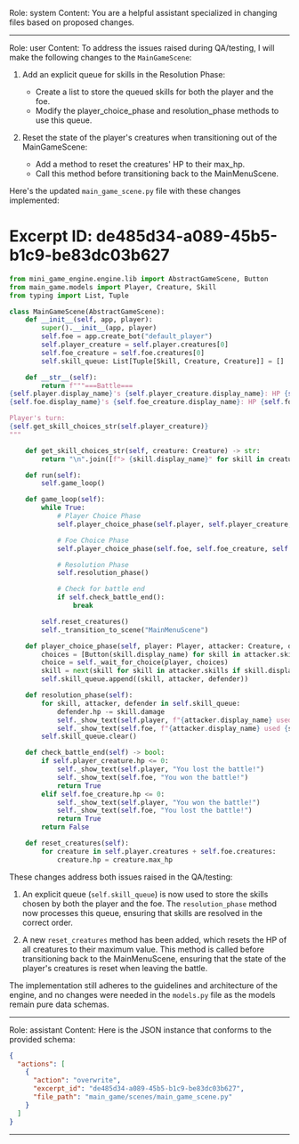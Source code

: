 Role: system
Content: You are a helpful assistant specialized in changing files based on proposed changes.
__________________
Role: user
Content: To address the issues raised during QA/testing, I will make the following changes to the `MainGameScene`:

1. Add an explicit queue for skills in the Resolution Phase:
   - Create a list to store the queued skills for both the player and the foe.
   - Modify the player_choice_phase and resolution_phase methods to use this queue.

2. Reset the state of the player's creatures when transitioning out of the MainGameScene:
   - Add a method to reset the creatures' HP to their max_hp.
   - Call this method before transitioning back to the MainMenuScene.

Here's the updated `main_game_scene.py` file with these changes implemented:

# Excerpt ID: de485d34-a089-45b5-b1c9-be83dc03b627
```python main_game/scenes/main_game_scene.py
from mini_game_engine.engine.lib import AbstractGameScene, Button
from main_game.models import Player, Creature, Skill
from typing import List, Tuple

class MainGameScene(AbstractGameScene):
    def __init__(self, app, player):
        super().__init__(app, player)
        self.foe = app.create_bot("default_player")
        self.player_creature = self.player.creatures[0]
        self.foe_creature = self.foe.creatures[0]
        self.skill_queue: List[Tuple[Skill, Creature, Creature]] = []

    def __str__(self):
        return f"""===Battle===
{self.player.display_name}'s {self.player_creature.display_name}: HP {self.player_creature.hp}/{self.player_creature.max_hp}
{self.foe.display_name}'s {self.foe_creature.display_name}: HP {self.foe_creature.hp}/{self.foe_creature.max_hp}

Player's turn:
{self.get_skill_choices_str(self.player_creature)}
"""

    def get_skill_choices_str(self, creature: Creature) -> str:
        return "\n".join([f"> {skill.display_name}" for skill in creature.skills])

    def run(self):
        self.game_loop()

    def game_loop(self):
        while True:
            # Player Choice Phase
            self.player_choice_phase(self.player, self.player_creature, self.foe_creature)

            # Foe Choice Phase
            self.player_choice_phase(self.foe, self.foe_creature, self.player_creature)

            # Resolution Phase
            self.resolution_phase()

            # Check for battle end
            if self.check_battle_end():
                break

        self.reset_creatures()
        self._transition_to_scene("MainMenuScene")

    def player_choice_phase(self, player: Player, attacker: Creature, defender: Creature):
        choices = [Button(skill.display_name) for skill in attacker.skills]
        choice = self._wait_for_choice(player, choices)
        skill = next(skill for skill in attacker.skills if skill.display_name == choice.display_name)
        self.skill_queue.append((skill, attacker, defender))

    def resolution_phase(self):
        for skill, attacker, defender in self.skill_queue:
            defender.hp -= skill.damage
            self._show_text(self.player, f"{attacker.display_name} used {skill.display_name}!")
            self._show_text(self.foe, f"{attacker.display_name} used {skill.display_name}!")
        self.skill_queue.clear()

    def check_battle_end(self) -> bool:
        if self.player_creature.hp <= 0:
            self._show_text(self.player, "You lost the battle!")
            self._show_text(self.foe, "You won the battle!")
            return True
        elif self.foe_creature.hp <= 0:
            self._show_text(self.player, "You won the battle!")
            self._show_text(self.foe, "You lost the battle!")
            return True
        return False

    def reset_creatures(self):
        for creature in self.player.creatures + self.foe.creatures:
            creature.hp = creature.max_hp
```

These changes address both issues raised in the QA/testing:

1. An explicit queue (`self.skill_queue`) is now used to store the skills chosen by both the player and the foe. The `resolution_phase` method now processes this queue, ensuring that skills are resolved in the correct order.

2. A new `reset_creatures` method has been added, which resets the HP of all creatures to their maximum value. This method is called before transitioning back to the MainMenuScene, ensuring that the state of the player's creatures is reset when leaving the battle.

The implementation still adheres to the guidelines and architecture of the engine, and no changes were needed in the `models.py` file as the models remain pure data schemas.
__________________
Role: assistant
Content: Here is the JSON instance that conforms to the provided schema:

```json
{
  "actions": [
    {
      "action": "overwrite",
      "excerpt_id": "de485d34-a089-45b5-b1c9-be83dc03b627",
      "file_path": "main_game/scenes/main_game_scene.py"
    }
  ]
}
```
__________________

